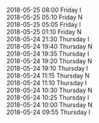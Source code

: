 2018-05-25 08:00 Friday  I  
2018-05-25 05:10 Friday  N  
2018-05-25 05:05 Friday  I  
2018-05-25 01:10 Friday  N  
2018-05-24 21:30 Thursday  I  
2018-05-24 19:40 Thursday  N  
2018-05-24 19:35 Thursday  I  
2018-05-24 19:20 Thursday  N  
2018-05-24 19:10 Thursday  I  
2018-05-24 11:15 Thursday  N  
2018-05-24 11:10 Thursday  I  
2018-05-24 10:30 Thursday  N  
2018-05-24 10:25 Thursday  I  
2018-05-24 10:00 Thursday  N  
2018-05-24 09:55 Thursday  I  
